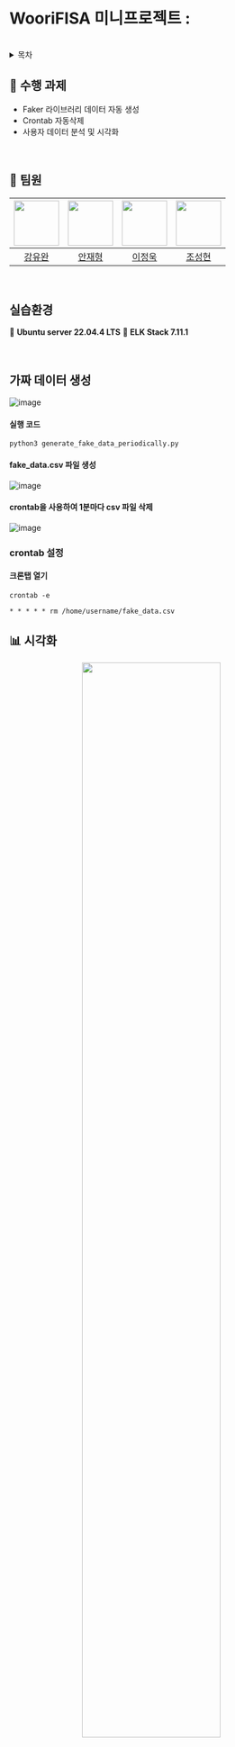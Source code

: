 # WooriFISA 미니프로젝트 : 


<br/>

<details>
  <summary>목차</summary>  
  
  - [수행 과제](#notebook-수행-과제)
  - [팀원](#raising_hand-팀원)
  - [실습환경](#실습환경)
  - [시각화](#bar_chart-시각화)
  - [트러블슈팅](#hammer-트러블슈팅)
  - [회고](#thought_balloon-회고)
      
</details>

## :notebook: 수행 과제
- Faker 라이브러리 데이터 자동 생성
- Crontab 자동삭제
- 사용자 데이터 분석 및 시각화

<br/>

## :raising_hand: 팀원
|<img src="" width="80">|<img src="" width="80">|<img src="" width="80">|<img src="https://github.com/cshharry.png" width="80">|
|:---:|:---:|:---:|:---:|
|[강유완]()|[안재형]()|[이정욱]()|[조성현](https://github.com/cshharry)|

<br/>

## 실습환경
:penguin: **Ubuntu server 22.04.4 LTS**
:book: **ELK Stack 7.11.1**

<br/>

## 가짜 데이터 생성
![image](https://github.com/user-attachments/assets/fb2112e5-4a42-4ec0-be21-2936daf5d4b3)

#### 실행 코드
```
python3 generate_fake_data_periodically.py
```
#### fake_data.csv 파일 생성
![image](https://github.com/user-attachments/assets/819e5fcb-e20f-4e52-8de0-acba9d707e74)

#### crontab을 사용하여 1분마다 csv 파일 삭제
![image](https://github.com/user-attachments/assets/ad4d7a42-fb13-42e5-bbad-aa1a48717d12)

### crontab 설정
#### 크론탭 열기
```
crontab -e
```
```
* * * * * rm /home/username/fake_data.csv
```        
## :bar_chart: 시각화
<p align="center">
  <img width="70%" src="">
</p>

<br/>

## :hammer: 트러블슈팅
### 1
- 

<br/>

## :thought_balloon: 회고
### 강유완
> 
<br/>

### 안재형
> 
<br/>

### 이정욱
> 
<br/>

### 조성현
> 
<br/>
